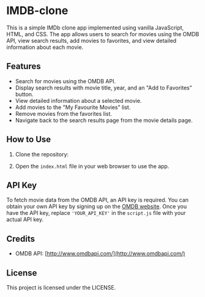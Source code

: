 # IMDB-clone

This is a simple IMDb clone app implemented using vanilla JavaScript, HTML, and CSS. The app allows users to search for movies using the OMDB API, view search results, add movies to favorites, and view detailed information about each movie.

## Features

- Search for movies using the OMDB API.
- Display search results with movie title, year, and an "Add to Favorites" button.
- View detailed information about a selected movie.
- Add movies to the "My Favourite Movies" list.
- Remove movies from the favorites list.
- Navigate back to the search results page from the movie details page.

## How to Use

1. Clone the repository:

2. Open the `index.html` file in your web browser to use the app.

## API Key

To fetch movie data from the OMDB API, an API key is required. You can obtain your own API key by signing up on the [OMDB website](http://www.omdbapi.com/). Once you have the API key, replace `'YOUR_API_KEY'` in the `script.js` file with your actual API key.

## Credits

- OMDB API: [http://www.omdbapi.com/](http://www.omdbapi.com/)

## License

This project is licensed under the LICENSE.

